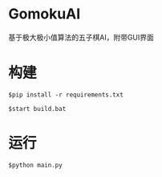 # GomokuAI
基于极大极小值算法的五子棋AI，附带GUI界面

# 构建
`$pip install -r requirements.txt`

`$start build.bat`

# 运行
`$python main.py`
